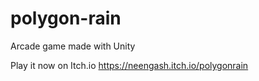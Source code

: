 # polygon-rain
Arcade game made with Unity

Play it now on Itch.io
https://neengash.itch.io/polygonrain
